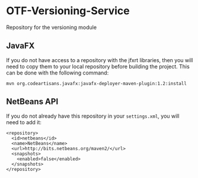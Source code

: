 OTF-Versioning-Service
======================

Repository for the versioning module

JavaFX
------

If you do not have access to a repository with the jfxrt libraries, then you
will need to copy them to your local repository before building the project.
This can be done with the following command:

```
mvn org.codeartisans.javafx:javafx-deployer-maven-plugin:1.2:install
```


NetBeans API
------

If you do not already have this repository in your `settings.xml`, you will need to add it:

```
<repository>
  <id>netbeans</id>
  <name>NetBeans</name>
  <url>http://bits.netbeans.org/maven2/</url>
  <snapshots>
    <enabled>false</enabled>
  </snapshots>
</repository>
```
